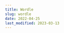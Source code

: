 ```yaml
---
title: Wordle
slug: wordle
date: 2022-04-25
last_modified: 2023-03-13
---
```


<div id="wordleForm" data-component=""></div>

